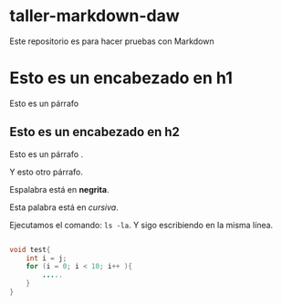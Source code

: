 # taller-markdown-daw
Este repositorio es para hacer pruebas con Markdown

# Esto es un encabezado en h1

Esto es un párrafo

## Esto es un encabezado en h2

Esto es un párrafo .

Y esto otro párrafo.

Espalabra está en **negrita**.

Esta palabra está en *cursiva*.

Ejecutamos el comando: `ls -la`. Y sigo escribiendo en la misma línea.

```java

void test{
    int i = j;
    for (i = 0; i < 10; i++ ){
        .....
    }
}
```



